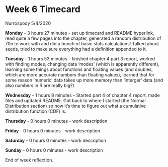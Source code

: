 Week 6 Timecard
================
Nurrospody
5/4/2020

**Monday** - 3 hours 27 minutes - set up timecard and README hyperlink,
read quite a few pages into the chapter, generated a random distribution
of 70n to work with and did a bunch of basic stats calculations\! Talked
about seeds, tried to make sure everything had a definition appended to
it.

**Tuesday** - 1 hours 53 minutes - finished chapter 4 part 3 report,
worked with finding modes, changing data ‘modes’ (which is apparently
different), learning some things about functions and floating values
(and doubles, which are more accurate numbers than floating values),
learned that for some reason ‘numeric’ data takes up more memory than
‘interger’ data (and also numbers in R are really big?)

**Wednesday** - 1 hours 8 minutes - Started part 4 of chapter 4 report,
made files and updated README. Got back to where I started (the Normal
Distribution section) so now it’s time to figure out what a cumulative
distribution function (CDF) is.

**Thursday** - 0 hours 0 minutes - work description

**Friday** - 0 hours 0 minutes - work description

**Saturday** - 0 hours 0 minutes - work description

**Sunday** - 0 hours 0 minutes - work description

End of week reflection.
